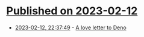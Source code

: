 # [Published on 2023-02-12](index.md)

* [2023-02-12, 22:37:49](https://lobste.rs/s/7thgsy/love_letter_deno) - [A love letter to Deno](https://matklad.github.io/2023/02/12/a-love-letter-to-deno.html)
